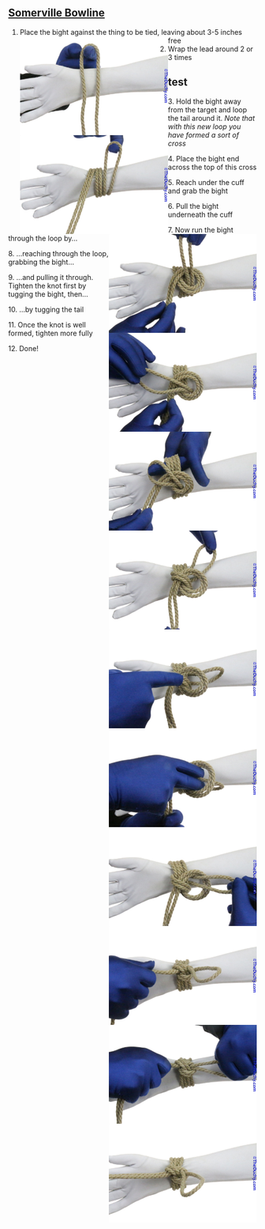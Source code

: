 ## [Somerville Bowline](https://www.theduchy.com/somerville-bowline/#core-technique-quick-overview)

 1. Place the bight against the thing to be tied, leaving about 3-5 inches free  <img src="assets/Sommerville-Bowline-01.jpg" align="left" height="200vh">
 2. Wrap the lead around 2 or 3 times <img src="assets/Sommerville-Bowline-02.jpg" align="left" height="200vh">

## test

<img src="assets/Sommerville-Bowline-03.jpg" align="right" height="200vh"> 3. Hold the bight away from the target and loop the tail around it. _Note that with this new loop you have formed a sort of cross_

<img src="assets/Sommerville-Bowline-04.jpg" align="right" height="200vh"> 4. Place the bight end across the top of this cross

<img src="assets/Sommerville-Bowline-05.jpg" align="right" height="200vh"> 5. Reach under the cuff and grab the bight

<img src="assets/Sommerville-Bowline-06.jpg" align="right" height="200vh"> 6. Pull the bight underneath the cuff

<img src="assets/Sommerville-Bowline-07.jpg" align="right" height="200vh"> 7. Now run the bight through the loop by…

<img src="assets/Sommerville-Bowline-08.jpg" align="right" height="200vh"> 8. …reaching through the loop, grabbing the bight…

<img src="assets/Sommerville-Bowline-09.jpg" align="right" height="200vh"> 9. …and pulling it through. Tighten the knot first by tugging the bight, then…

<img src="assets/Sommerville-Bowline-10.jpg" align="right" height="200vh"> 10. …by tugging the tail

<img src="assets/Sommerville-Bowline-11.jpg" align="right" height="200vh"> 11. Once the knot is well formed, tighten more fully

<img src="assets/Sommerville-Bowline-12.jpg" align="right" height="200vh"> 12. Done!
